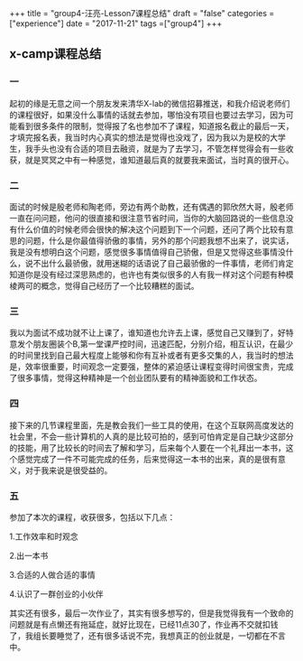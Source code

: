 +++
title = "group4-汪亮-Lesson7课程总结"
draft = "false"
categories = ["experience"]
date = "2017-11-21"
tags =["group4"]
+++

## x-camp课程总结

### 一
起初的缘是无意之间一个朋友发来清华X-lab的微信招募推送，和我介绍说老师们的课程很好，如果没什么事情的话就去参加，哪怕没有项目也要过去学习，因为可能看到很多条件的限制，觉得报了名也参加不了课程，知道报名截止的最后一天，才填完报名表，我当时内心真实的想法是觉得也没戏了，因为我以为是校的大学生，我手头也没有合适的项目去融资，就是为了去学习，不管怎样觉得会有一些收获，就是冥冥之中有一种感觉，谁知道最后真的就要我来面试，当时真的很开心。
### 二
面试的时候是殷老师和陶老师，旁边有两个助教，还有偶遇的郭欣然大哥，殷老师一直在问问题，他问的很直接和很注意节省时间，当你的大脑回路说的一些信息没有什么价值的时候老师会很快的解决这个问题到下一个问题，还问了两个比较有意思的问题，什么是你最值得骄傲的事情，另外的那个问题我想不出来了，说实话，我是没有想明白这个问题，感觉很多事情值得自己骄傲，但是又觉得这些事情没什么，说不出什么最骄傲，就用迷糊的话语说了自己最骄傲的一件事情，老师们肯定知道你是没有经过深思熟虑的，也许也有类似很多的人有我一样对这个问题有种模棱两可的概念，觉得自己经历了一个比较糟糕的面试。
### 三
我以为面试不成功就不让上课了，谁知道也允许去上课，感觉自己又赚到了，好特意发个朋友圈装个B,第一堂课严控时间，迅速匹配，分别介绍，相互认识，在最少的时间里找到自己最大程度上能够和你有互补或者有更多交集的人，我当时的想法是，效率很重要，时间观念一定要强，整体的紧迫感让课程变得时间很宝贵，完成了很多事情，觉得这种精神是一个创业团队要有的精神面貌和工作状态。
### 四
接下来的几节课程里面，先是教会我们一些工具的使用，在这个互联网高度发达的社会里，不会一些计算机的人真的是比较可拍的，感到可怕肯定是自己缺少这部分的技能，用了比较长的时间去了解和学习，后来每个人要在一个礼拜出一本书，这个感觉完成了一件不可能完成的任务，后来觉得这一本书的出来，真的是很有意义，对于我来说是很受益的。
### 五
参加了本次的课程，收获很多，包括以下几点：

1.工作效率和时观念

2.出一本书

3.合适的人做合适的事情

4.认识了一群创业的小伙伴

其实还有很多，最后一次作业了，其实有很多想写的，但是我觉得我有一个致命的问题就是有点懒还有拖延症，就好比现在，已经11点30了，作业再不交就扣钱了，我组长要睡觉了，还有很多话说不完，我想真正的创业就是，一切都在不言中。
